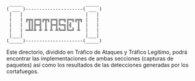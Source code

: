      _____                       _____ 
    ( ___ )---------------------( ___ )
     |   |                       |   | 
     |   | ╔╦╗╔═╗╔╦╗╔═╗╔═╗╔═╗╔╦╗ |   | 
     |   |  ║║╠═╣ ║ ╠═╣╚═╗║╣  ║  |   | 
     |   | ═╩╝╩ ╩ ╩ ╩ ╩╚═╝╚═╝ ╩  |   | 
     |___|                       |___| 
    (_____)---------------------(_____)

Este directorio, dividido en Tráfico de Ataques y Tráfico Legítimo, podrá encontrar las implementaciones de ambas secciones (capturas de paquetes) así como los resultados de las detecciones generadas por los cortafuegos.
